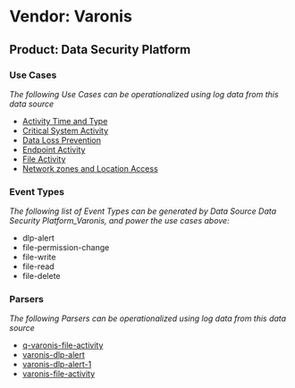 Vendor: Varonis
===============
Product: Data Security Platform
-------------------------------

### Use Cases

_The following Use Cases can be operationalized using log data from this data source_

* [Activity Time  and Type](../UseCases/usecase_activity_time__and_type.md)
* [Critical System Activity](../UseCases/usecase_critical_system_activity.md)
* [Data Loss Prevention](../UseCases/usecase_data_loss_prevention.md)
* [Endpoint Activity](../UseCases/usecase_endpoint_activity.md)
* [File Activity](../UseCases/usecase_file_activity.md)
* [Network zones and Location Access](../UseCases/usecase_network_zones_and_location_access.md)


### Event Types

_The following list of Event Types can be generated by Data Source Data Security Platform_Varonis, and power the use cases above:_

- dlp-alert
- file-permission-change
- file-write
- file-read
- file-delete


### Parsers

_The following Parsers can be operationalized using log data from this data source_

* [q-varonis-file-activity](../Parsers/parserContent_q-varonis-file-activity.md)
* [varonis-dlp-alert](../Parsers/parserContent_varonis-dlp-alert.md)
* [varonis-dlp-alert-1](../Parsers/parserContent_varonis-dlp-alert-1.md)
* [varonis-file-activity](../Parsers/parserContent_varonis-file-activity.md)
